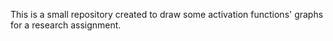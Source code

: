 This is a small repository created to draw some activation functions' graphs for a research assignment.
